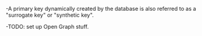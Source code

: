 -A primary key dynamically created by the database is also referred to as a "surrogate key" or "synthetic key".

-TODO: set up Open Graph stuff.
